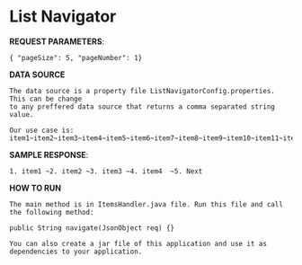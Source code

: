 # List Navigator

**REQUEST PARAMETERS**:
```
{ "pageSize": 5, "pageNumber": 1}
```

**DATA SOURCE**
```
The data source is a property file ListNavigatorConfig.properties. This can be change 
to any preffered data source that returns a comma separated string value. 

Our use case is: item1~item2~item3~item4~item5~item6~item7~item8~item9~item10~item11~item12~item13~item14~item15~item16~item17~item18
```
**SAMPLE RESPONSE**:
```
1. item1 ~2. item2 ~3. item3 ~4. item4  ~5. Next
```

**HOW TO RUN**
```
The main method is in ItemsHandler.java file. Run this file and call the following method:

public String navigate(JsonObject req) {} 

You can also create a jar file of this application and use it as dependencies to your application.
```